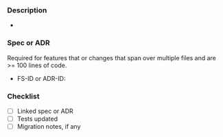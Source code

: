 ### Description
- <!-- e.g., Implement auto-layout feature -->

### Spec or ADR
Required for features that or changes that span over multiple files and are >= 100 lines of code.

- FS-ID or ADR-ID: <!-- e.g., FS-20250924-new-variables -->

### Checklist
- [ ] Linked spec or ADR
- [ ] Tests updated
- [ ] Migration notes, if any
